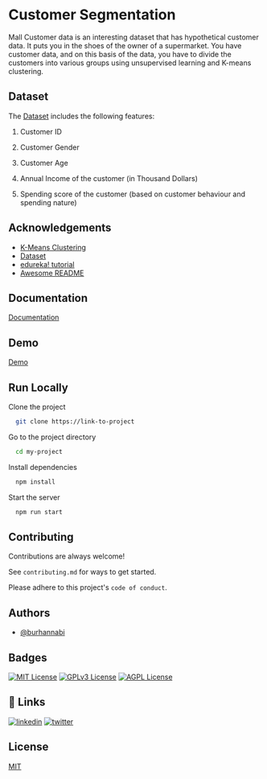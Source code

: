 # Customer Segmentation

Mall Customer data is an interesting dataset that has hypothetical customer data. It puts you in the shoes of the owner of a supermarket. You have customer data, and on this basis of the data, you have to divide the customers into various groups using unsupervised learning and K-means clustering.  


## Dataset

The [Dataset](https://bit.ly/3DgslL7) includes the following features:

1. Customer ID

2. Customer Gender

3. Customer Age

4. Annual Income of the customer (in Thousand Dollars)

5. Spending score of the customer (based on customer behaviour and spending nature)
## Acknowledgements

 - [K-Means Clustering](https://www.analyticsvidhya.com/blog/2021/05/k-means-clustering-with-mall-customer-segmentation-data-full-detailed-code-and-explanation/)
 - [Dataset](https://www.kaggle.com/datasets/vjchoudhary7/customer-segmentation-tutorial-in-python)
 - [edureka! tutorial](https://www.youtube.com/watch?v=4jv1pUrG0Zk)
 - [Awesome README](https://github.com/matiassingers/awesome-readme)
 


## Documentation

[Documentation](https://bit.ly/3gEv1ui)


## Demo

[Demo](https://bit.ly/3zqkIRk)


## Run Locally

Clone the project

```bash
  git clone https://link-to-project
```

Go to the project directory

```bash
  cd my-project
```

Install dependencies

```bash
  npm install
```

Start the server

```bash
  npm run start
```


## Contributing

Contributions are always welcome!

See `contributing.md` for ways to get started.

Please adhere to this project's `code of conduct`.


## Authors

- [@burhannabi](https://www.github.com/burhannabi)


## Badges

[![MIT License](https://img.shields.io/badge/License-MIT-green.svg)](https://choosealicense.com/licenses/mit/)
[![GPLv3 License](https://img.shields.io/badge/License-GPL%20v3-yellow.svg)](https://opensource.org/licenses/)
[![AGPL License](https://img.shields.io/badge/license-AGPL-blue.svg)](http://www.gnu.org/licenses/agpl-3.0)


## 🔗 Links
[![linkedin](https://img.shields.io/badge/linkedin-0A66C2?style=for-the-badge&logo=linkedin&logoColor=white)](https://www.linkedin.com/in/baba-burhan-41290071/)
[![twitter](https://img.shields.io/badge/twitter-1DA1F2?style=for-the-badge&logo=twitter&logoColor=white)](https://twitter.com/BabaBurhan3)


## License

[MIT](https://choosealicense.com/licenses/mit/)
